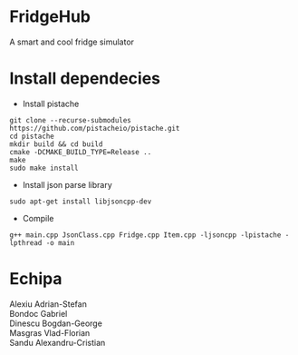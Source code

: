 # FridgeHub
A smart and cool fridge simulator

# Install dependecies
- Install pistache 
```
git clone --recurse-submodules https://github.com/pistacheio/pistache.git
cd pistache 
mkdir build && cd build 
cmake -DCMAKE_BUILD_TYPE=Release .. 
make 
sudo make install
```

- Install json parse library 
```
sudo apt-get install libjsoncpp-dev
```

- Compile 
```
g++ main.cpp JsonClass.cpp Fridge.cpp Item.cpp -ljsoncpp -lpistache -lpthread -o main
```

# Echipa
Alexiu Adrian-Stefan
<br />
Bondoc Gabriel
<br />
Dinescu Bogdan-George
<br />
Masgras Vlad-Florian
<br />
Sandu Alexandru-Cristian
